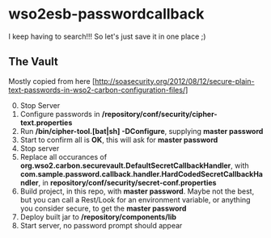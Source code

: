 # wso2esb-passwordcallback
I keep having to search!!! So let's just save it in one place ;)

## The Vault

Mostly copied from here [http://soasecurity.org/2012/08/12/secure-plain-text-passwords-in-wso2-carbon-configuration-files/]

0. Stop Server
1. Configure passwords in **/repository/conf/security/cipher-text.properties**
2. Run **/bin/cipher-tool.\[bat|sh\] -DConfigure**, supplying **master password**
3. Start to confirm all is **OK**, this will ask for **master password**
4. Stop server
5. Replace all occurances of **org.wso2.carbon.securevault.DefaultSecretCallbackHandler**, with **com.sample.password.callback.handler.HardCodedSecretCallbackHandler**, in **repository/conf/security/secret-conf.properties**
6. Build project, in this repo, with **master password**. Maybe not the best, but you can call a Rest/Look for an environment variable, or anything you consider secure, to get the **master password**
7. Deploy built jar to **/repository/components/lib**
8. Start server, no password prompt should appear
